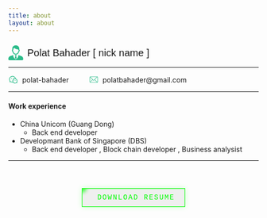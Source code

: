 ```yaml
---
title: about
layout: about
---
```




###

<div>
  <div style="display: flex; align-items: center; gap: 8px;">
    <svg t="1750572385200" class="icon" viewBox="0 0 1025 1024" version="1.1" xmlns="http://www.w3.org/2000/svg" p-id="19286" width="30" height="30"><path d="M340.25803 555.24C397.52403 633.888 485.27203 640 510.80203 640h2.396c25.53 0 113.276-6.112 170.542-84.758 22.548-30.966 45.498-87.012 55.474-112.858 33.934-40.524 46.802-79.014 38.252-114.54-4.308-17.896-13.962-33.558-27.256-45.02 5.278-43.008 4.998-91.7-10.594-134.504-22.128-60.748-62.122-103.65-118.864-127.51C576.09403 2.028 533.75803 0 517.62803 0h-2.398c-1.268 0-2.35 0.012-3.228 0.03-0.88-0.018-1.964-0.03-3.232-0.03h-2.396c-16.128 0-58.464 2.028-103.126 20.81-56.744 23.862-96.734 66.762-118.864 127.512-15.592 42.806-15.87 91.494-10.594 134.502-13.292 11.462-22.948 27.124-27.256 45.022-8.55 35.526 4.318 74.014 38.254 114.538 9.976 25.846 32.92 81.892 55.47 112.856z m-19.19-227.216c18.556-6.95 31.012 20.712 35.546 33.066-5.164-15.928-19.194-63.18-21.556-112.96 16.708-23.356 50.05-62.498 89.612-68.878 0 0 85.52 102.268 261.342 100.272-5.048 37.208-14.568 69.056-18.626 81.568 4.538-12.354 16.99-40.016 35.546-33.066 11.208 4.198 30.144 26.572-19.504 80.944 0 0-28.334 76.892-51.424 108.6C597.97203 564.304 545.11803 576 513.20003 576c-0.302-0.018-0.718-0.042-1.2-0.078-0.48 0.036-0.896 0.06-1.198 0.078-31.92 0-84.778-11.696-118.806-58.432-23.09-31.708-51.424-108.6-51.424-108.6-49.648-54.372-30.71-76.746-19.504-80.944zM577.05003 704.42L547.36203 672h-70.728l-29.688 32.42s16.966 36.18 44.534 50.244l-44.534 112.562S479.50403 913.648 512.00003 925.61c32.496-11.962 65.052-58.384 65.052-58.384L532.52003 754.664c27.562-14.064 44.53-50.244 44.53-50.244z m398.054 85.594C921.15803 720.95 680.95803 672 680.95803 672 712.77003 854.644 512.00003 965.71 512.00003 965.71S311.23003 854.644 343.04003 672c0 0-240.202 48.95-294.146 118.014C-8.26997 863.204-1.54197 935.372 2.69803 965.52c4.242 30.146 11.652 48.432 60.424 58.48h897.752c48.774-10.048 56.184-28.334 60.426-58.48 4.242-30.148 10.97-102.316-46.196-175.506z" p-id="19287" fill="#2cbc8a"></path></svg>
    <span style="font-family: Arial; font-size: 20px;">Polat Bahader [ nick name ]</span>
  </div>
  <hr>
</div>




  <div style="display: flex; align-items: center; gap: 40px;">
  <div style="display: flex; align-items: center; gap: 8px;">
  <svg t="1750432457943" class="icon" viewBox="0 0 1024 1024" version="1.1" xmlns="http://www.w3.org/2000/svg" p-id="4058" width="20" height="20"><path d="M767.818667 409.173333C867.338667 444.266667 938.666667 539.136 938.666667 650.666667c0 42.709333-10.496 83.978667-30.261334 120.842666-1.792 3.338667-4.992 8.928-9.696 16.96l14.613334 53.557334c6.506667 23.893333-15.402667 45.813333-39.296 39.296l-53.642667-14.634667-6.229333 3.669333A254.933333 254.933333 0 0 1 682.666667 906.666667c-77.994667 0-147.84-34.88-194.805334-89.888a352.608 352.608 0 0 1-56.64 4.554666c-63.338667 0-124.266667-16.853333-177.472-48.298666-1.834667-1.088-6.410667-3.733333-13.632-7.893334l-80.544 21.653334c-23.914667 6.432-45.76-15.573333-39.146666-39.434667l21.792-78.752a961.205333 961.205333 0 0 1-15.904-27.317333A336.384 336.384 0 0 1 85.333333 480c0-188.618667 154.965333-341.333333 345.888-341.333333 159.914667 0 297.984 108.010667 335.818667 259.296 0.949333 3.765333 1.173333 7.552 0.778667 11.2z m-68.106667-13.952C662.88 282.037333 555.178667 202.666667 431.221333 202.666667 275.434667 202.666667 149.333333 326.933333 149.333333 480c0 46.272 11.498667 90.837333 33.194667 130.698667 2.88 5.290667 10.176 17.706667 21.621333 36.746666a32 32 0 0 1 3.413334 25.013334l-10.517334 37.994666 39.232-10.549333a32 32 0 0 1 24.234667 3.146667c14.272 8.192 22.773333 13.098667 25.802667 14.890666A283.882667 283.882667 0 0 0 431.221333 757.333333c6.154667 0 12.288-0.192 18.389334-0.576A255.061333 255.061333 0 0 1 426.666667 650.666667c0-141.386667 114.613333-256 256-256 5.728 0 11.413333 0.192 17.045333 0.554666z m133.706667 397.056a32 32 0 0 1 3.338666-24.725333 996.672 996.672 0 0 0 15.242667-26.293333A190.997333 190.997333 0 0 0 874.666667 650.666667c0-106.037333-85.962667-192-192-192s-192 85.962667-192 192 85.962667 192 192 192a190.933333 190.933333 0 0 0 98.570666-27.2c2.208-1.322667 8.288-4.874667 18.517334-10.837334a32 32 0 0 1 24.522666-3.210666l12.565334 3.424-3.424-12.565334zM330.666667 426.666667a42.666667 42.666667 0 1 1 0-85.333334 42.666667 42.666667 0 0 1 0 85.333334z m192 0a42.666667 42.666667 0 1 1 0-85.333334 42.666667 42.666667 0 0 1 0 85.333334z m85.333333 202.666666a32 32 0 1 1 0-64 32 32 0 0 1 0 64z m149.333333 0a32 32 0 1 1 0-64 32 32 0 0 1 0 64z" fill="#2cbc8a" p-id="4059"></path></svg>
  <span>polat-bahader</span>
</div>
<div style="display: flex; align-items: center; gap: 8px;">
 <svg t="1750432385764" class="icon" viewBox="0 0 1024 1024" version="1.1" xmlns="http://www.w3.org/2000/svg" p-id="2880" width="20" height="20"><path d="M838.954667 234.666667H170.666667c-3.626667 0-7.168 0.448-10.56 1.322666l323.690666 323.669334a21.333333 21.333333 0 0 0 30.165334 0L838.954667 234.666667z m46.144 14.186666l-260.693334 260.693334 262.933334 262.912c5.44-7.168 8.661333-16.106667 8.661333-25.792V277.333333c0-10.944-4.117333-20.906667-10.88-28.48zM843.861333 789.333333l-249.6-249.621333-50.133333 50.133333a64 64 0 0 1-90.517333 0l-50.112-50.133333L156.373333 786.88c4.48 1.578667 9.28 2.453333 14.314667 2.453333h673.194667zM128.661333 754.218667L373.333333 509.525333 129.578667 265.813333A42.709333 42.709333 0 0 0 128 277.333333v469.333334c0 2.56 0.213333 5.098667 0.661333 7.552zM170.666667 192h682.666666a85.333333 85.333333 0 0 1 85.333334 85.333333v469.333334a85.333333 85.333333 0 0 1-85.333334 85.333333H170.666667a85.333333 85.333333 0 0 1-85.333334-85.333333V277.333333a85.333333 85.333333 0 0 1 85.333334-85.333333z" fill="#2cbc8a" p-id="2881"></path></svg>
  <span>polatbahader@gmail.com</span>
</div>
</div>


---



#### Work experience

* China Unicom (Guang Dong)	
  + Back end developer
* Developmant Bank of Singapore (DBS) 	
  * Back end developer , Block chain developer , Business analysist



---

​	

<div style="display: flex; justify-content: center;" >
<button class="hacker-button" onclick="alert('Access Granted! System Online.');">
  <span class="glow"></span>
  <span class="content"> Download resume</span>
  <span class="scanline"></span>
</button>  
</div>

<style>
.hacker-button {
  position: relative;
  color: #0f0;
  font-family: 'Courier New', monospace;
  font-size: 14px;
  border: 1px solid #0f0;
  padding: 10px 20px;
  margin: 10px;
  cursor: pointer;
  overflow: hidden;
  transition: all 0.3s;
  box-shadow: 0 0 10px rgba(0, 255, 0, 0.2);
  text-transform: uppercase;
  letter-spacing: 2px;
}
  .hacker-button:hover {
  background: #2cbc8a;
  color: #000;
  box-shadow: 0 0 20px rgba(0, 255, 0, 0.6);
  text-shadow: 0 0 5px rgba(0, 0, 0, 0.5);
}
  .hacker-button:active {
  transform: scale(0.95);
}
.glow {
  position: absolute;
  width: 20px;
  height: 20px;
  background: #0f0;
  top: -10px;
  left: -10px;
  border-radius: 50%;
  filter: blur(5px);
  animation: pulse 2s infinite;
}
.scanline {
  position: absolute;
  top: 0;
  left: 0;
  width: 100%;
  height: 1px;
  background: rgba(0, 255, 0, 0.5);
  animation: scan 3s linear infinite;
  opacity: 0.7;
}
  .content {
  position: relative;
  z-index: 1;
}
  @keyframes pulse {
  0% { transform: scale(0.8); opacity: 0.7; }
  50% { transform: scale(1.2); opacity: 1; }
  100% { transform: scale(0.8); opacity: 0.7; }
}
  @keyframes scan {
  0% { top: 0; }
  100% { top: 100%; }
}
</style>
